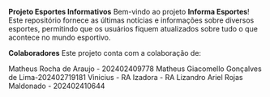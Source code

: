 **Projeto Esportes Informativos**
Bem-vindo ao projeto **Informa Esportes**! Este repositório fornece 
as últimas notícias e informações sobre diversos esportes, permitindo que 
os usuários fiquem atualizados sobre tudo o que acontece no mundo esportivo.

**Colaboradores**
Este projeto conta com a colaboração de:

Matheus Rocha de Araujo - 202402409778
Matheus Giacomello Gonçalves de Lima-202402719181
Vinicius - RA
Izadora     -   RA
Lizandro Ariel Rojas Maldonado - 202402410644
